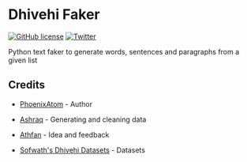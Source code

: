 # Dhivehi Faker
[![GitHub license](https://img.shields.io/github/license/baivaru/BaivaruFaker?style=flat-square)](https://github.com/baivaru/BaivaruFaker/blob/master/LICENSE)
[![Twitter](https://img.shields.io/twitter/url?style=social&url=https%3A%2F%2Fgithub.com%2Fbaivaru%2FBaivaruFaker)](https://twitter.com/intent/tweet?text=Wow:&url=https%3A%2F%2Fgithub.com%2Fbaivaru%2FBaivaruFaker)

Python text faker to generate words, sentences and paragraphs from a given list


## Credits
* [PhoenixAtom](https://github.com/PhoenixAtom) - Author

* [Ashraq](https://github.com/ashraq1455) - Generating and cleaning data

* [Athfan](https://github.com/athfan) - Idea and feedback

* [Sofwath's Dhivehi Datasets](https://github.com/Sofwath/DhivehiDatasets) - Datasets

